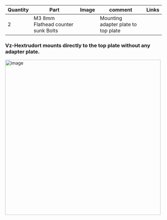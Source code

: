 | Quantity | Part                         | Image             | comment  | Links  |
| ------ | ----                           | -------           | -----    | -----	|
| 2       | M3 8mm Flathead counter sunk Bolts|              | Mounting adapter plate to top plate |   |

### Vz-Hextrudort mounts directly to the top plate without any adapter plate.
<img width="500" alt="image" src="https://user-images.githubusercontent.com/37383368/213021635-ee1b2cf6-2f93-47d5-8c81-ca82a6504464.png">






